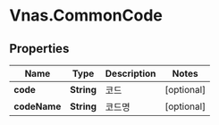 # Vnas.CommonCode

## Properties
Name | Type | Description | Notes
------------ | ------------- | ------------- | -------------
**code** | **String** | 코드 | [optional] 
**codeName** | **String** | 코드명 | [optional] 



